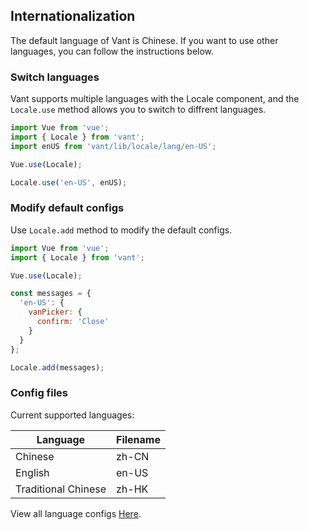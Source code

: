 ## Internationalization
The default language of Vant is Chinese. If you want to use other languages, you can follow the instructions below.

### Switch languages
Vant supports multiple languages with the Locale component, and the `Locale.use` method allows you to switch to diffrent languages.

```js
import Vue from 'vue';
import { Locale } from 'vant';
import enUS from 'vant/lib/locale/lang/en-US';

Vue.use(Locale);

Locale.use('en-US', enUS);
```

### Modify default configs
Use `Locale.add` method to modify the default configs.

```js
import Vue from 'vue';
import { Locale } from 'vant';

Vue.use(Locale);

const messages = {
  'en-US': {
    vanPicker: {
      confirm: 'Close'
    }
  }
};

Locale.add(messages);
```

### Config files
Current supported languages:

| Language | Filename |
|-----------|-----------|
| Chinese | zh-CN |
| English | en-US |
| Traditional Chinese | zh-HK |

View all language configs [Here](https://github.com/youzan/vant/tree/dev/packages/locale/lang).
